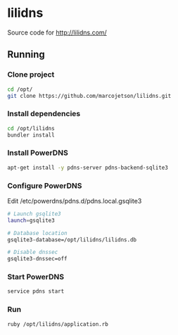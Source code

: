 # lilidns


Source code for <http://lilidns.com/>


## Running


### Clone project

```bash
cd /opt/
git clone https://github.com/marcojetson/lilidns.git
```

### Install dependencies

```bash
cd /opt/lilidns
bundler install
```

### Install PowerDNS

```bash
apt-get install -y pdns-server pdns-backend-sqlite3
```

### Configure PowerDNS

Edit /etc/powerdns/pdns.d/pdns.local.gsqlite3

```bash
# Launch gsqlite3
launch=gsqlite3

# Database location
gsqlite3-database=/opt/lilidns/lilidns.db

# Disable dnssec
gsqlite3-dnssec=off
```

### Start PowerDNS

```bash
service pdns start
```

### Run

```
ruby /opt/lilidns/application.rb
```
